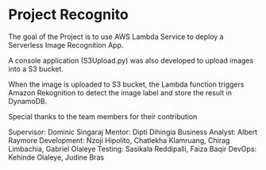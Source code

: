 # Project Recognito

The goal of the Project is to use AWS Lambda Service to deploy a Serverless Image Recognition App.

A console application (S3Upload.py) was also developed to upload images into a S3 bucket.

When the image is uploaded to S3 bucket, the Lambda function triggers Amazon Rekognition to detect the image label and store the result in DynamoDB. 

Special thanks to the team members for their contribution

Supervisor: Dominic Singaraj
Mentor: 	Dipti Dihingia
Business Analyst: Albert Raymore
Development: Nzoji Hipolito, Chatlekha Klamruang, Chirag Limbachia, Gabriel Olaleye
Testing: Sasikala Reddipalli, Faiza Baqir
DevOps: Kehinde Olaleye, Judine Bras

